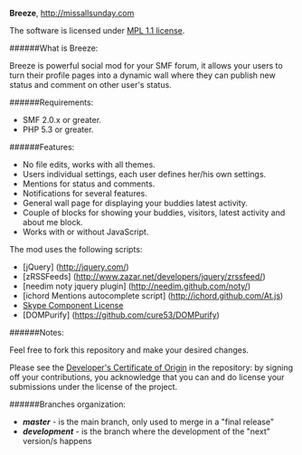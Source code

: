 **Breeze**, http://missallsunday.com

The software is licensed under [MPL 1.1 license](http://www.mozilla.org/MPL/MPL-1.1.html).

######What is Breeze:

Breeze is powerful social mod for your SMF forum, it allows your users to turn their profile pages into a dynamic wall where they can publish new status and comment on other user's status.

######Requirements:

- SMF 2.0.x or greater.
- PHP 5.3 or greater.

######Features:

- No file edits, works with all themes.
- Users individual settings, each user defines her/his own settings.
- Mentions for status and comments.
- Notifications for several features.
- General wall page for displaying your buddies latest activity.
- Couple of blocks for showing your buddies, visitors, latest activity and about me block.
- Works with or without JavaScript.

The mod uses the following scripts:

- [jQuery] (http://jquery.com/)
- [zRSSFeeds] (http://www.zazar.net/developers/jquery/zrssfeed/)
- [needim noty jquery plugin] (http://needim.github.com/noty/)
- [ichord Mentions autocomplete script] (http://ichord.github.com/At.js)
- [Skype Component License](http://blogs.skype.com/2006/09/01/icons-and-strings)
- [DOMPurify] (https://github.com/cure53/DOMPurify)

######Notes:

Feel free to fork this repository and make your desired changes.

Please see the [Developer's Certificate of Origin](https://github.com/MissAllSunday/Breeze/blob/master/DCO.txt) in the repository:
by signing off your contributions, you acknowledge that you can and do license your submissions under the license of the project.

######Branches organization:
* ***master*** - is the main branch, only used to merge in a "final release"
* ***development*** - is the branch where the development of the "next" version/s happens